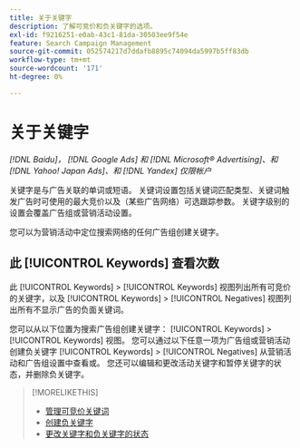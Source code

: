 ```yaml
---
title: 关于关键字
description: 了解可竞价和负关键字的选项。
exl-id: f9216251-e0ab-43c1-81da-30503ee9f54e
feature: Search Campaign Management
source-git-commit: 052574217d7ddafb8895c74094da5997b5ff83db
workflow-type: tm+mt
source-wordcount: '171'
ht-degree: 0%

---
```


# 关于关键字

*[!DNL Baidu]， [!DNL Google Ads] 和 [!DNL Microsoft® Advertising]、和 [!DNL Yahoo! Japan Ads]、和 [!DNL Yandex] 仅限帐户*

关键字是与广告关联的单词或短语。 关键词设置包括关键词匹配类型、关键词触发广告时可使用的最大竞价以及（某些广告网络）可选跟踪参数。 关键字级别的设置会覆盖广告组或营销活动设置。

您可以为营销活动中定位搜索网络的任何广告组创建关键字。

## 此 [!UICONTROL Keywords] 查看次数

此 [!UICONTROL Keywords] > [!UICONTROL Keywords] 视图列出所有可竞价的关键字，以及 [!UICONTROL Keywords] > [!UICONTROL Negatives] 视图列出所有不显示广告的负面关键词。

您可以从以下位置为搜索广告组创建关键字： [!UICONTROL Keywords] > [!UICONTROL Keywords] 视图。 您可以通过以下任意一项为广告组或营销活动创建负关键字 [!UICONTROL Keywords] > [!UICONTROL Negatives] 从营销活动和广告组设置中查看或。 您还可以编辑和更改活动关键字和暂停关键字的状态，并删除负关键字。

>[!MORELIKETHIS]
>
>* [管理可竞价关键词](/help/search-social-commerce/campaign-management/campaigns/keyword-manage.md)
>* [创建负关键字](/help/search-social-commerce/campaign-management/campaigns/keyword-negative-create.md)
>* [更改关键字和负关键字的状态](keyword-status-edit.md)
